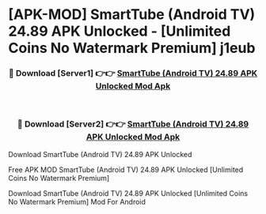 # [APK-MOD] SmartTube (Android TV) 24.89 APK Unlocked - [Unlimited Coins No Watermark Premium] j1eub



<div align="center">
<h3>🔴 Download [Server1] 👉👉 <a href="https://momento.my/?title=SmartTube_(Android_TV)_24.89_APK_Unlocked">SmartTube (Android TV) 24.89 APK Unlocked Mod Apk</a></h3><br>

<h3>🔴 Download [Server2] 👉👉 <a href="https://momento.my/?title=SmartTube_(Android_TV)_24.89_APK_Unlocked">SmartTube (Android TV) 24.89 APK Unlocked Mod Apk</a></h3>
</div>



Download SmartTube (Android TV) 24.89 APK Unlocked 

Free APK MOD SmartTube (Android TV) 24.89 APK Unlocked [Unlimited Coins No Watermark Premium]

Download SmartTube (Android TV) 24.89 APK Unlocked [Unlimited Coins No Watermark Premium] Mod For Android
